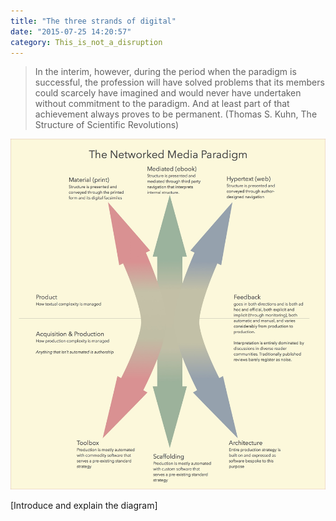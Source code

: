 ```yaml
---
title: "The three strands of digital"
date: "2015-07-25 14:20:57"
category: This_is_not_a_disruption
---
```


> In the interim, however, during the period when the paradigm is
> successful, the profession will have solved problems that its members
> could scarcely have imagined and would never have undertaken without
> commitment to the paradigm. And at least part of that achievement
> always proves to be permanent. (Thomas S. Kuhn, The Structure of
> Scientific Revolutions)

<a href="../images/networkedmedia.jpg"><img src="../images/networkedmedia.jpg" alt="A diagram of the digital process"></a>

\[Introduce and explain the diagram\]

